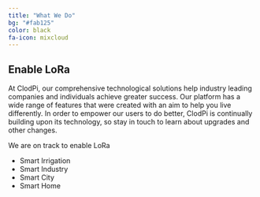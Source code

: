 ```yaml
---
title: "What We Do"
bg: "#fab125"
color: black
fa-icon: mixcloud
---
```


## Enable LoRa

At ClodPi, our comprehensive technological solutions help industry leading companies and individuals achieve greater success. Our platform has a wide range of features that were created with an aim to help you live differently. In order to empower our users to do better, ClodPi is continually building upon its technology, so stay in touch to learn about upgrades and other changes.

We are on track to enable LoRa
- Smart Irrigation
- Smart Industry
- Smart City
- Smart Home
